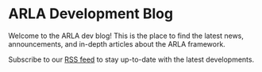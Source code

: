 # ARLA Development Blog

Welcome to the ARLA dev blog! This is the place to find the latest news, announcements, and in-depth articles about the ARLA framework.

Subscribe to our [RSS feed](rss.xml) to stay up-to-date with the latest developments.

